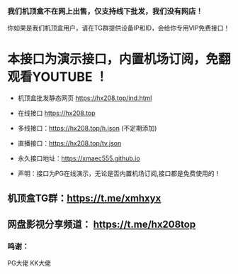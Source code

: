 ###  我们机顶盒不在网上出售，仅支持线下批发，我们没有网店！
   你如果是我们机顶盒用户，请在TG群提供设备IP和ID，会给你专用VIP免费接口！

# 本接口为演示接口，内置机场订阅，免翻观看YOUTUBE  ！

- 机顶盒批发静态网页  https://hx208.top/ind.html   

- 在线接口  https://hx208.top   

- 多线接口：https://hx208.top/h.json   (不定期添加)

- 直播接口：https://hx208.top/tv.json

- 永久接口地址：https://xmaec555.github.io
 
- 声明：接口为PG在线演示，无论是否内置机场订阅,接口都是免费使用的！

## 机顶盒TG群：https://t.me/xmhxyx 
## 网盘影视分享频道： https://t.me/hx208top

### 鸣谢：
PG大佬  KK大佬
